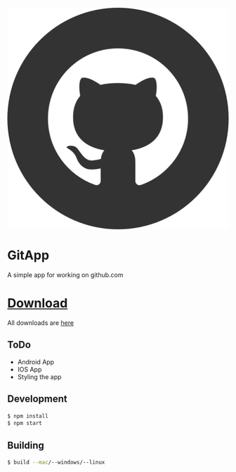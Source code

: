 ![](./build/logo.png)
# GitApp

A simple app for working on github.com

# [Download](https://github.com/dan-online/GitApp/releases)

All downloads are [here](https://github.com/dan-online/GitApp/releases)

## ToDo
 - Android App
 - IOS App
 - Styling the app

## Development

```bash
$ npm install
$ npm start
```

## Building

```bash
$ build --mac/--windows/--linux
```
